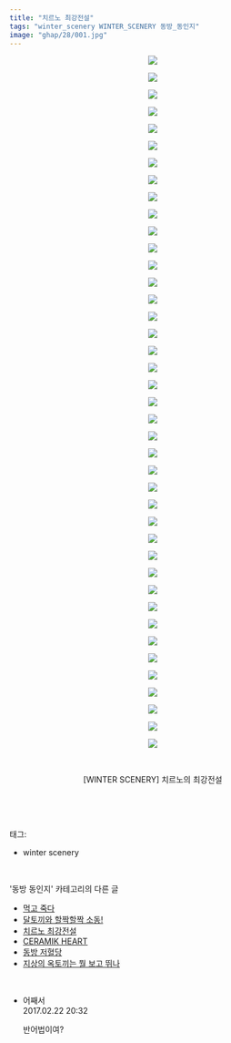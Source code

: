 ```yaml
---
title: "치르노 최강전설"
tags: "winter_scenery WINTER_SCENERY 동방_동인지"
image: "ghap/28/001.jpg"
---
```

<div class="article">
<p style="text-align: center; clear: none; float: none;"><img src="{{ site.nasurl }}/ghap/28/001.jpg"/></p>
<p style="text-align: center; clear: none; float: none;"><img src="{{ site.nasurl }}/ghap/28/002.jpg"/></p>
<p style="text-align: center; clear: none; float: none;"><img src="{{ site.nasurl }}/ghap/28/003.jpg"/></p>
<p style="text-align: center; clear: none; float: none;"><img src="{{ site.nasurl }}/ghap/28/004.jpg"/></p>
<p style="text-align: center; clear: none; float: none;"><img src="{{ site.nasurl }}/ghap/28/005.jpg"/></p>
<p style="text-align: center; clear: none; float: none;"><img src="{{ site.nasurl }}/ghap/28/006.jpg"/></p>
<p style="text-align: center; clear: none; float: none;"><img src="{{ site.nasurl }}/ghap/28/007.jpg"/></p>
<p style="text-align: center; clear: none; float: none;"><img src="{{ site.nasurl }}/ghap/28/008.jpg"/></p>
<p style="text-align: center; clear: none; float: none;"><img src="{{ site.nasurl }}/ghap/28/009.jpg"/></p>
<p style="text-align: center; clear: none; float: none;"><img src="{{ site.nasurl }}/ghap/28/010.jpg"/></p>
<p style="text-align: center; clear: none; float: none;"><img src="{{ site.nasurl }}/ghap/28/011.jpg"/></p>
<p style="text-align: center; clear: none; float: none;"><img src="{{ site.nasurl }}/ghap/28/012.jpg"/></p>
<p style="text-align: center; clear: none; float: none;"><img src="{{ site.nasurl }}/ghap/28/013.jpg"/></p>
<p style="text-align: center; clear: none; float: none;"><img src="{{ site.nasurl }}/ghap/28/014.jpg"/></p>
<p style="text-align: center; clear: none; float: none;"><img src="{{ site.nasurl }}/ghap/28/015.jpg"/></p>
<p style="text-align: center; clear: none; float: none;"><img src="{{ site.nasurl }}/ghap/28/016.jpg"/></p>
<p style="text-align: center; clear: none; float: none;"><img src="{{ site.nasurl }}/ghap/28/017.jpg"/></p>
<p style="text-align: center; clear: none; float: none;"><img src="{{ site.nasurl }}/ghap/28/018.jpg"/></p>
<p style="text-align: center; clear: none; float: none;"><img src="{{ site.nasurl }}/ghap/28/019.jpg"/></p>
<p style="text-align: center; clear: none; float: none;"><img src="{{ site.nasurl }}/ghap/28/020.jpg"/></p>
<p style="text-align: center; clear: none; float: none;"><img src="{{ site.nasurl }}/ghap/28/021.jpg"/></p>
<p style="text-align: center; clear: none; float: none;"><img src="{{ site.nasurl }}/ghap/28/022.jpg"/></p>
<p style="text-align: center; clear: none; float: none;"><img src="{{ site.nasurl }}/ghap/28/023.jpg"/></p>
<p style="text-align: center; clear: none; float: none;"><img src="{{ site.nasurl }}/ghap/28/024.jpg"/></p>
<p style="text-align: center; clear: none; float: none;"><img src="{{ site.nasurl }}/ghap/28/025.jpg"/></p>
<p style="text-align: center; clear: none; float: none;"><img src="{{ site.nasurl }}/ghap/28/026.jpg"/></p>
<p style="text-align: center; clear: none; float: none;"><img src="{{ site.nasurl }}/ghap/28/027.jpg"/></p>
<p style="text-align: center; clear: none; float: none;"><img src="{{ site.nasurl }}/ghap/28/028.jpg"/></p>
<p style="text-align: center; clear: none; float: none;"><img src="{{ site.nasurl }}/ghap/28/029.jpg"/></p>
<p style="text-align: center; clear: none; float: none;"><img src="{{ site.nasurl }}/ghap/28/030.jpg"/></p>
<p style="text-align: center; clear: none; float: none;"><img src="{{ site.nasurl }}/ghap/28/031.jpg"/></p>
<p style="text-align: center; clear: none; float: none;"><img src="{{ site.nasurl }}/ghap/28/032.jpg"/></p>
<p style="text-align: center; clear: none; float: none;"><img src="{{ site.nasurl }}/ghap/28/033.jpg"/></p>
<p style="text-align: center; clear: none; float: none;"><img src="{{ site.nasurl }}/ghap/28/034.jpg"/></p>
<p style="text-align: center; clear: none; float: none;"><img src="{{ site.nasurl }}/ghap/28/035.jpg"/></p>
<p style="text-align: center; clear: none; float: none;"><img src="{{ site.nasurl }}/ghap/28/036.jpg"/></p>
<p style="text-align: center; clear: none; float: none;"><img src="{{ site.nasurl }}/ghap/28/037.jpg"/></p>
<p style="text-align: center; clear: none; float: none;"><img src="{{ site.nasurl }}/ghap/28/038.jpg"/></p>
<p style="text-align: center; clear: none; float: none;"><img src="{{ site.nasurl }}/ghap/28/039.jpg"/></p>
<p style="text-align: center; clear: none; float: none;"><img src="{{ site.nasurl }}/ghap/28/040.jpg"/></p>
<p style="text-align: center; clear: none; float: none;"><img src="{{ site.nasurl }}/ghap/28/041.jpg"/></p>
<p style="text-align: center; clear: none; float: none;"><br/></p>
<p style="text-align: center; clear: none; float: none;">[WINTER SCENERY] 치르노의 최강전설</p>
<p><br/></p>
</div><br/>
<div class="tagTrail">
<p>태그: </p>
<ul>
<li>winter scenery</li>
</ul>
</div><br/>
<div class="another">
<p>'동방 동인지' 카테고리의 다른 글</p>
<ul>
<li><a href="/2016-06-16-ghap_30">먹고 죽다</a></li>
<li><a href="/2016-06-16-ghap_29">달토끼와 할짝할짝 소동!</a></li>
<li><a href="/2016-06-16-ghap_28">치르노 최강전설</a></li>
<li><a href="/2016-06-16-ghap_27">CERAMIK HEART</a></li>
<li><a href="/2016-06-16-ghap_26">동방 저혈당</a></li>
<li><a href="/2016-06-16-ghap_25">지상의 옥토끼는 뭘 보고 뛰나</a></li>
</ul>
</div><br/>
<div class="cb_module cb_fluid">
<div class="cb_wrt cb_profile">
<div class="comment">
<ul>
<li class="cb_thumb_off" id="comment14922390">
<div class="cb_comment_area">
<div class="cb_info_area">
<div class="cb_section">
<span class="cb_nick_name">어째서</span>
</div>
<div class="cb_section">
<span class="cb_date">2017.02.22 20:32 </span>
</div>
</div>
<div class="cb_dsc_comment">
<p class="cb_dsc">
											반어법이여?
										</p>
</div>
</div></li>
</ul>
</div>
</div><!-- commentList close -->
</div><br/>
